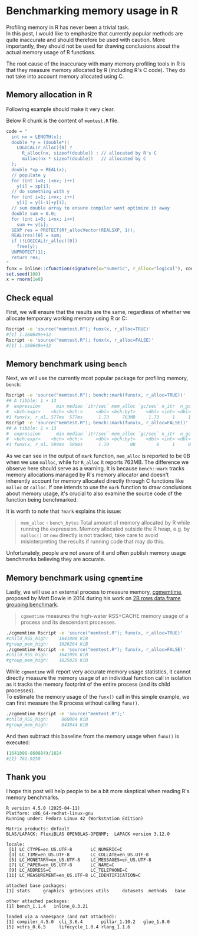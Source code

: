 
# Benchmarking memory usage in R

Profiling memory in R has never been a trivial task.  
In this post, I would like to emphasize that currently popular methods are quite inaccurate and should therefore be used with caution. More importantly, they should not be used for drawing conclusions about the actual memory usage of R functions.  

The root cause of the inaccuracy with many memory profiling tools in R is that they measure memory allocated by R (including R's C code). They do not take into account memory allocated using C.  

## Memory allocation in R

Following example should make it very clear.  

Below R chunk is the content of `memtest.R` file.
```r
code = "
  int nx = LENGTH(x);
  double *y = (double*)(
    LOGICAL(r_alloc)[0] ?
      R_alloc(nx, sizeof(double)) : // allocated by R's C
      malloc(nx * sizeof(double))   // allocated by C
  );
  double *xp = REAL(x);
  // populate y
  for (int i=0; i<nx; i++)
    y[i] = xp[i];
  // do something with y
  for (int i=1; i<nx; i++)
    y[i] = y[i-1]+y[i];
  // sum double array to ensure compiler wont optimize it away
  double sum = 0.0;
  for (int i=0; i<nx; i++)
    sum += y[i];
  SEXP res = PROTECT(Rf_allocVector(REALSXP, 1));
  REAL(res)[0] = sum;
  if (!LOGICAL(r_alloc)[0])
    free(y);
  UNPROTECT(1);
  return res;
"
funx = inline::cfunction(signature(x="numeric", r_alloc="logical"), code, language="C")
set.seed(108)
x = rnorm(1e8)
```

## Check equal

First, we will ensure that the results are the same, regardless of whether we allocate temporary working memory using R or C:

```sh
Rscript -e 'source("memtest.R"); funx(x, r_alloc=TRUE)'
#[1] 1.160649e+12
Rscript -e 'source("memtest.R"); funx(x, r_alloc=FALSE)'
#[1] 1.160649e+12
```

## Memory benchmark using `bench`

Next, we will use the currently most popular package for profiling memory, `bench`:

```sh
Rscript -e 'source("memtest.R"); bench::mark(funx(x, r_alloc=TRUE))'
## A tibble: 1 × 13
#  expression      min median `itr/sec` mem_alloc `gc/sec` n_itr  n_gc total_time
#  <bch:expr>    <bch> <bch:>     <dbl> <bch:byt>    <dbl> <int> <dbl>   <bch:tm>
#1 funx(x, r_al… 577ms  577ms      1.73     763MB     1.73     1     1      577ms
Rscript -e 'source("memtest.R"); bench::mark(funx(x, r_alloc=FALSE))'
## A tibble: 1 × 13
#  expression      min median `itr/sec` mem_alloc `gc/sec` n_itr  n_gc total_time
#  <bch:expr>    <bch> <bch:>     <dbl> <bch:byt>    <dbl> <int> <dbl>   <bch:tm>
#1 funx(x, r_al… 589ms  589ms      1.70        0B        0     1     0      589ms
```

As we can see in the output of `mark` function, `mem_alloc` is reported to be 0B when we use `malloc`, while for `R_alloc` it reports 763MB. The difference we observe here should serve as a warning. It is because `bench::mark` tracks memory allocations managed by R's memory allocator and doesn't inherently account for memory allocated directly through C functions like `malloc` or `calloc`. If one intends to use the `mark` function to draw conclusions about memory usage, it's crucial to also examine the source code of the function being benchmarked.

It is worth to note that `?mark` explains this issue:

> `mem_alloc` - `bench_bytes` Total amount of memory allocated by R while running the expression. Memory allocated outside the R heap, e.g. by `malloc()` or `new` directly is not tracked, take care to avoid misinterpreting the results if running code that may do this.

Unfortunately, people are not aware of it and often publish memory usage benchmarks believing they are accurate.

## Memory benchmark using `cgmemtime`

Lastly, we will use an external process to measure memory, [cgmemtime](https://github.com/gsauthof), proposed by Matt Dowle in 2014 during his work on [2B rows data.frame grouping benchmark](https://github.com/Rdatatable/data.table/wiki/Benchmarks-:-Grouping).

> `cgmemtime` measures the high-water RSS+CACHE memory usage of a process and its descendant processes.

```sh
./cgmemtime Rscript -e 'source("memtest.R"); funx(x, r_alloc=TRUE)'
#child_RSS_high:    1641808 KiB
#group_mem_high:    1626264 KiB
./cgmemtime Rscript -e 'source("memtest.R"); funx(x, r_alloc=FALSE)'
#child_RSS_high:    1641096 KiB
#group_mem_high:    1625820 KiB
```

While `cgmemtime` will report very accurate memory usage statistics, it cannot directly measure the memory usage of an individual function call in isolation as it tracks the memory footprint of the entire process (and its child processes).  
To estimate the memory usage of the `funx()` call in this simple example, we can first measure the R process without calling `funx()`.

```sh
./cgmemtime Rscript -e 'source("memtest.R");'
#child_RSS_high:     860884 KiB
#group_mem_high:     843844 KiB
```

And then subtract this baseline from the memory usage when `funx()` is executed:

```r
(1641096-860884)/1024
#[1] 761.9258
```

## Thank you

I hope this post will help people to be a bit more skeptical when reading R's memory benchmarks.

```
R version 4.5.0 (2025-04-11)
Platform: x86_64-redhat-linux-gnu
Running under: Fedora Linux 42 (Workstation Edition)

Matrix products: default
BLAS/LAPACK: FlexiBLAS OPENBLAS-OPENMP;  LAPACK version 3.12.0

locale:
 [1] LC_CTYPE=en_US.UTF-8       LC_NUMERIC=C              
 [3] LC_TIME=en_US.UTF-8        LC_COLLATE=en_US.UTF-8    
 [5] LC_MONETARY=en_US.UTF-8    LC_MESSAGES=en_US.UTF-8   
 [7] LC_PAPER=en_US.UTF-8       LC_NAME=C                 
 [9] LC_ADDRESS=C               LC_TELEPHONE=C            
[11] LC_MEASUREMENT=en_US.UTF-8 LC_IDENTIFICATION=C       

attached base packages:
[1] stats     graphics  grDevices utils     datasets  methods   base     

other attached packages:
[1] bench_1.1.4   inline_0.3.21

loaded via a namespace (and not attached):
[1] compiler_4.5.0  cli_3.6.4       pillar_1.10.2   glue_1.8.0     
[5] vctrs_0.6.5     lifecycle_1.0.4 rlang_1.1.6   
```
